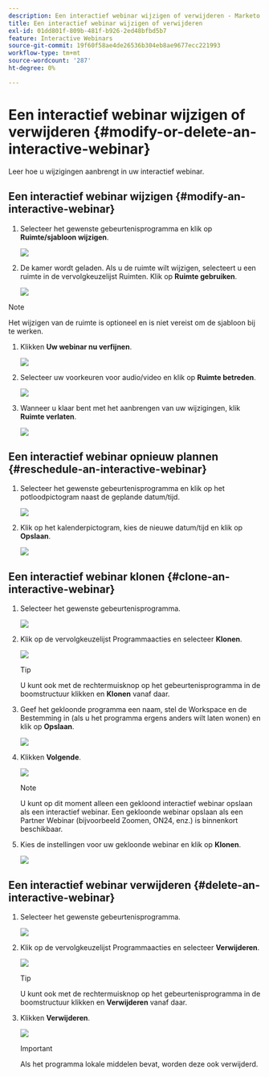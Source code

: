 ```yaml
---
description: Een interactief webinar wijzigen of verwijderen - Marketo Docs - Productdocumentatie
title: Een interactief webinar wijzigen of verwijderen
exl-id: 01dd801f-809b-481f-b926-2ed48bfbd5b7
feature: Interactive Webinars
source-git-commit: 19f60f58ae4de26536b304eb8ae9677ecc221993
workflow-type: tm+mt
source-wordcount: '287'
ht-degree: 0%

---
```


# Een interactief webinar wijzigen of verwijderen {#modify-or-delete-an-interactive-webinar}

Leer hoe u wijzigingen aanbrengt in uw interactief webinar.

## Een interactief webinar wijzigen {#modify-an-interactive-webinar}

1. Selecteer het gewenste gebeurtenisprogramma en klik op **Ruimte/sjabloon wijzigen**.

   ![](assets/modify-or-delete-an-interactive-webinar-1.png)

1. De kamer wordt geladen. Als u de ruimte wilt wijzigen, selecteert u een ruimte in de vervolgkeuzelijst Ruimten. Klik op **Ruimte gebruiken**.

   ![](assets/modify-or-delete-an-interactive-webinar-2.png)

>[!NOTE]
>
>Het wijzigen van de ruimte is optioneel en is niet vereist om de sjabloon bij te werken.

1. Klikken **Uw webinar nu verfijnen**.

   ![](assets/modify-or-delete-an-interactive-webinar-3.png)

1. Selecteer uw voorkeuren voor audio/video en klik op **Ruimte betreden**.

   ![](assets/modify-or-delete-an-interactive-webinar-4.png)

1. Wanneer u klaar bent met het aanbrengen van uw wijzigingen, klik **Ruimte verlaten**.

   ![](assets/modify-or-delete-an-interactive-webinar-5.png)

## Een interactief webinar opnieuw plannen {#reschedule-an-interactive-webinar}

1. Selecteer het gewenste gebeurtenisprogramma en klik op het potloodpictogram naast de geplande datum/tijd.

   ![](assets/modify-or-delete-an-interactive-webinar-6.png)

1. Klik op het kalenderpictogram, kies de nieuwe datum/tijd en klik op **Opslaan**.

   ![](assets/modify-or-delete-an-interactive-webinar-7.png)

## Een interactief webinar klonen {#clone-an-interactive-webinar}

1. Selecteer het gewenste gebeurtenisprogramma.

   ![](assets/modify-or-delete-an-interactive-webinar-8.png)

1. Klik op de vervolgkeuzelijst Programmaacties en selecteer **Klonen**.

   ![](assets/modify-or-delete-an-interactive-webinar-9.png)

   >[!TIP]
   >
   >U kunt ook met de rechtermuisknop op het gebeurtenisprogramma in de boomstructuur klikken en **Klonen** vanaf daar.

1. Geef het gekloonde programma een naam, stel de Workspace en de Bestemming in (als u het programma ergens anders wilt laten wonen) en klik op **Opslaan**.

   ![](assets/modify-or-delete-an-interactive-webinar-10.png)

1. Klikken **Volgende**.

   ![](assets/modify-or-delete-an-interactive-webinar-11.png)

   >[!NOTE]
   >
   >U kunt op dit moment alleen een gekloond interactief webinar opslaan als een interactief webinar. Een gekloonde webinar opslaan als een Partner Webinar (bijvoorbeeld Zoomen, ON24, enz.) is binnenkort beschikbaar.

1. Kies de instellingen voor uw gekloonde webinar en klik op **Klonen**.

   ![](assets/modify-or-delete-an-interactive-webinar-12.png)

## Een interactief webinar verwijderen {#delete-an-interactive-webinar}

1. Selecteer het gewenste gebeurtenisprogramma.

   ![](assets/modify-or-delete-an-interactive-webinar-13.png)

1. Klik op de vervolgkeuzelijst Programmaacties en selecteer **Verwijderen**.

   ![](assets/modify-or-delete-an-interactive-webinar-14.png)

   >[!TIP]
   >
   >U kunt ook met de rechtermuisknop op het gebeurtenisprogramma in de boomstructuur klikken en **Verwijderen** vanaf daar.

1. Klikken **Verwijderen**.

   ![](assets/modify-or-delete-an-interactive-webinar-15.png)

   >[!IMPORTANT]
   >
   >Als het programma lokale middelen bevat, worden deze ook verwijderd.

